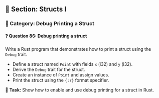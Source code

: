 ## 📘 Section: Structs I  
### 🔹 Category: Debug Printing a Struct  
#### ❓ Question 86: Debug printing a struct

Write a Rust program that demonstrates how to print a struct using the `Debug` trait.

- Define a struct named `Point` with fields `x` (i32) and `y` (i32).
- Derive the `Debug` trait for the struct.
- Create an instance of `Point` and assign values.
- Print the struct using the `{:?}` format specifier.

🔧 **Task:** Show how to enable and use debug printing for a struct in Rust.

